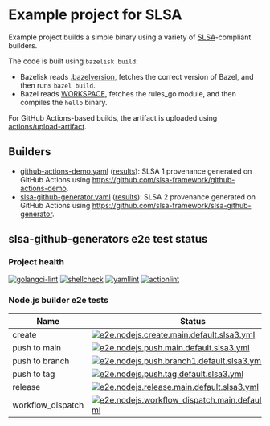 # Example project for SLSA

Example project builds a simple binary using a variety of [SLSA]-compliant
builders.

The code is built using `bazelisk build`:

- Bazelisk reads [.bazelversion], fetches the correct version of Bazel, and
  then runs `bazel build`.
- Bazel reads [WORKSPACE], fetches the rules_go module, and then compiles the
  `hello` binary.

For GitHub Actions-based builds, the artifact is uploaded using
[actions/upload-artifact].

[.bazelversion]: .bazelversion
[SLSA]: https://slsa.dev
[WORKSPACE]: WORKSPACE
[actions/upload-artifact]: https://github.com/actions/upload-artifact

## Builders

- [github-actions-demo.yaml](.github/workflows/github-actions-demo.yaml)
  ([results](https://github.com/slsa-framework/example-package/actions/workflows/github-actions-demo.yaml)):
  SLSA 1 provenance generated on GitHub Actions using
  https://github.com/slsa-framework/github-actions-demo.
- [slsa-github-generator.yaml](.github/workflows/slsa-github-generator.yaml)
  ([results](https://github.com/slsa-framework/example-package/actions/workflows/slsa-github-generator.yaml)):
  SLSA 2 provenance generated on GitHub Actions using
  https://github.com/slsa-framework/slsa-github-generator.

## slsa-github-generators e2e test status

### Project health

[![golangci-lint](https://github.com/slsa-framework/example-package/actions/workflows/pre-submit.golangci-lint.yml/badge.svg)](https://github.com/slsa-framework/example-package/actions/workflows/pre-submit.golangci-lint.yml) [![shellcheck](https://github.com/slsa-framework/example-package/actions/workflows/pre-submit.shellcheck.yml/badge.svg)](https://github.com/slsa-framework/example-package/actions/workflows/pre-submit.shellcheck.yml) [![yamllint](https://github.com/slsa-framework/example-package/actions/workflows/pre-submit.yamllint.yml/badge.svg)](https://github.com/slsa-framework/example-package/actions/workflows/pre-submit.yamllint.yml) [![actionlint](https://github.com/slsa-framework/example-package/actions/workflows/pre-submit.actionlint.yml/badge.svg)](https://github.com/slsa-framework/example-package/actions/workflows/pre-submit.actionlint.yml)

### Node.js builder e2e tests

| Name              | Status                                                                                                                                                                                                                                                                                                                  |
| ----------------- | ----------------------------------------------------------------------------------------------------------------------------------------------------------------------------------------------------------------------------------------------------------------------------------------------------------------------- |
| create            | [![e2e.nodejs.create.main.default.slsa3.yml](https://raw.githubusercontent.com/slsa-framework/example-package/main/badges/e2e.nodejs.create.main.default.slsa3.yml.svg)](https://github.com/slsa-framework/example-package/actions/workflows/e2e.nodejs.create.main.default.slsa3.yml)                                  |
| push to main      | [![e2e.nodejs.push.main.default.slsa3.yml](https://raw.githubusercontent.com/slsa-framework/example-package/main/badges/e2e.nodejs.push.main.default.slsa3.yml.svg)](https://github.com/slsa-framework/example-package/actions/workflows/e2e.nodejs.push.main.default.slsa3.yml)                                        |
| push to branch    | [![e2e.nodejs.push.branch1.default.slsa3.yml](https://raw.githubusercontent.com/slsa-framework/example-package/main/badges/e2e.nodejs.push.branch1.default.slsa3.yml.svg)](https://github.com/slsa-framework/example-package/actions/workflows/e2e.nodejs.push.branch1.default.slsa3.yml)                               |
| push to tag       | [![e2e.nodejs.push.tag.default.slsa3.yml](https://raw.githubusercontent.com/slsa-framework/example-package/main/badges/e2e.nodejs.push.tag.default.slsa3.yml.svg)](https://github.com/slsa-framework/example-package/actions/workflows/e2e.nodejs.push.tag.default.slsa3.yml)                                           |
| release           | [![e2e.nodejs.release.main.default.slsa3.yml](https://raw.githubusercontent.com/slsa-framework/example-package/main/badges/e2e.nodejs.release.main.default.slsa3.yml.svg)](https://github.com/slsa-framework/example-package/actions/workflows/e2e.nodejs.release.main.default.slsa3.yml)                               |
| workflow_dispatch | [![e2e.nodejs.workflow_dispatch.main.default.slsa3.yml](https://raw.githubusercontent.com/slsa-framework/example-package/main/badges/e2e.nodejs.workflow_dispatch.main.default.slsa3.yml.svg)](https://github.com/slsa-framework/example-package/actions/workflows/e2e.nodejs.workflow_dispatch.main.default.slsa3.yml) |
